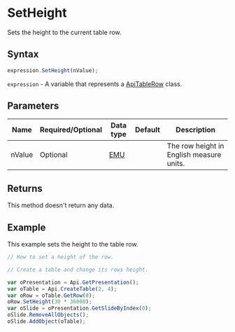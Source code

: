 # SetHeight

Sets the height to the current table row.

## Syntax

```javascript
expression.SetHeight(nValue);
```

`expression` - A variable that represents a [ApiTableRow](../ApiTableRow.md) class.

## Parameters

| **Name** | **Required/Optional** | **Data type** | **Default** | **Description** |
| ------------- | ------------- | ------------- | ------------- | ------------- |
| nValue | Optional | [EMU](../../Enumeration/EMU.md) |  | The row height in English measure units. |

## Returns

This method doesn't return any data.

## Example

This example sets the height to the table row.

```javascript editor-pptx
// How to set a height of the row.

// Create a table and change its rows height.

var oPresentation = Api.GetPresentation();
var oTable = Api.CreateTable(2, 4);
var oRow = oTable.GetRow(0);
oRow.SetHeight(30 * 36000);
var oSlide = oPresentation.GetSlideByIndex(0);
oSlide.RemoveAllObjects();
oSlide.AddObject(oTable);
```
